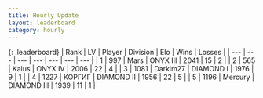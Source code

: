 ```yaml
---
title: Hourly Update
layout: leaderboard
category: hourly
---
```


{: .leaderboard}
| Rank | LV | Player | Division | Elo | Wins | Losses |
| --- | --- | --- | --- | --- | --- | --- |
| <span data-change="0">1</span> | 997 | <span title="ID: 651782">Mаrs</span> | ONYX III | <span data-change="0">2041</span> | <span data-change="0">15</span> | <span data-change="0">2</span> |
| <span data-change="0">2</span> | 565 | <span title="ID: 487157">Kalus</span> | ONYX IV | <span data-change="0">2006</span> | <span data-change="0">22</span> | <span data-change="0">4</span> |
| <span data-change="0">3</span> | 1081 | <span title="ID: 694036">Darkim27</span> | DIAMOND I | <span data-change="0">1976</span> | <span data-change="0">9</span> | <span data-change="0">1</span> |
| <span data-change="0">4</span> | 1227 | <span title="ID: 92077">КОРГИГ</span> | DIAMOND II | <span data-change="0">1956</span> | <span data-change="0">22</span> | <span data-change="0">5</span> |
| <span data-change="11">5</span> | 1196 | <span title="ID: 692745">Mercury</span> | DIAMOND III | <span data-change="37">1939</span> | <span data-change="4">11</span> | <span data-change="1">1</span> |